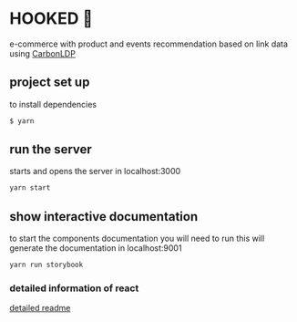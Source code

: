 # HOOKED 🔱

e-commerce with product and events recommendation based on link data using [CarbonLDP](https://github.com/CarbonLDP/carbonldp-js-sdk)

## project set up

to install dependencies

```sh
$ yarn
```

## run the server

starts and opens the server in localhost:3000

```sh
yarn start
```

## show interactive documentation

to start the components documentation you will need to run
this will generate the documentation in localhost:9001

```sh
yarn run storybook
```

### detailed information of react

[detailed readme](./react_readme.md)
